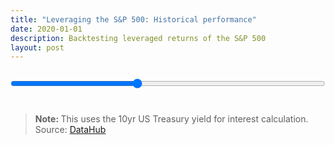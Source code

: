 ```yaml
---
title: "Leveraging the S&P 500: Historical performance"
date: 2020-01-01
description: Backtesting leveraged returns of the S&P 500
layout: post
---
```


<style>text {fill: currentColor} .apexcharts-legend-text {color: inherit!important}</style>
<script type="text/javascript" src="/assets/apexcharts.min.js"></script>
<script type="text/javascript" src="/assets/sp.js"></script>
<div id="chart" style="margin: 1.5em -0.6em"></div>
<input style="display: block; margin: 2em auto 3em; width: 100%;" type="range" value="2" min="0" max="5" step="0.1" oninput="chart.updateSeries(performance(this.value))">
<blockquote><p><strong>Note: </strong>This uses the 10yr US Treasury yield for interest calculation. Source: <a href="https://datahub.io/core/s-and-p-500">DataHub</a></p></blockquote>
<script type="text/javascript">
var start = 860
var divgrowth = sp.map(item => (1 + item.Dividend / item["SP500"]) ** (1 / 12)).reduce((a, b) => a.concat(a[a.length - 1] * b), [1]);
var changes = sp.map((item, i) => item["SP500"] * divgrowth[i]).map((index, i, arr) => index / (arr[i - 1] || index) - 1);
var growth = changes.map((change, i) => 1 + change).reduce((a, b) => a.concat(a[a.length - 1] * b), [1]);

var performance = lev => {
  levgrowth = changes.map((change, i) => 1 + lev * change - (lev - 1) * sp[i]["Interest"] / 1200).reduce((a, b) => a.concat(a[a.length - 1] * b), [1]);
  results = data => data.slice(-start).map((index, i, arr) => ({x: new Date(sp[sp.length - start + i].Date).getTime(), y: index / arr[0]}));
  return [{name: '1x monthly leveraged', data: results(growth)}, {name: lev + 'x monthly leveraged', data: results(levgrowth)}];
}

var chart = new ApexCharts(document.querySelector('#chart'), {
  series: performance(2),
  chart: {
    height: 600,
    type: 'area',
    animations: { enabled: false },
    zoom: { enabled: !('ontouchstart' in window) },
    toolbar: { show: false }
  },
  title: { text: 'S&P 500' },
  stroke: { width: 3 },
  xaxis: { type: 'datetime', tooltip: { enabled: false } },
  yaxis: { decimalsInFloat: 0, tickAmount: 20, axisBorder: {show: true} },
  dataLabels: { enabled: false },
  grid: { padding: { bottom: 15 } },
  tooltip: { x : {format: 'yyyy-MM'} }
});

chart.render();
</script>
